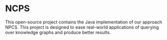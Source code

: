 # NCPS
This open-source project contains the Java implementation of our approach NPCS. This project is designed to ease real-world applications of querying over knowledge graphs and produce better results.
